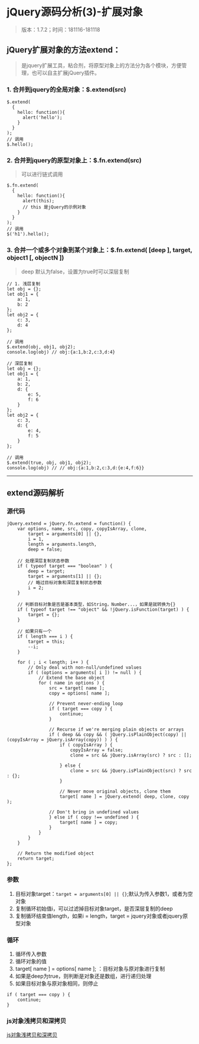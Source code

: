 # jQuery源码分析(3)-扩展对象
> 版本：1.7.2；时间：181116-181118

## jQuery扩展对象的方法extend：
> 是jquery扩展工具，粘合剂，将原型对象上的方法分为各个模块，方便管理，也可以自主扩展jQuery插件。

### 1. 合并到jquery的全局对象：$.extend(src)
```
$.extend(
  { 
    hello: function(){
      alert('hello');
    } 
  }
);
// 调用
$.hello();
```

### 2. 合并到jquery的原型对象上：$.fn.extend(src)
> 可以进行链式调用
```
$.fn.extend(
  { 
    hello: function(){
      alert(this);
      // this 是jQuery的示例对象
    } 
  }
);
// 调用
$('h1').hello();
```

### 3. 合并一个或多个对象到某个对象上：$.fn.extend( [deep ], target, object1 [, objectN ])
> deep 默认为false，设置为true时可以深层复制

```
// 1. 浅层复制
let obj = {};
let obj1 = {
    a: 1,
    b: 2
};
let obj2 = {
    c: 3,
    d: 4
};

// 调用
$.extend(obj, obj1, obj2);
console.log(obj) // obj:{a:1,b:2,c:3,d:4}

// 深层复制
let obj = {};
let obj1 = {
    a: 1,
    b: 2,
    d: {
        e: 5,
        f: 6
    }
};
let obj2 = {
    c: 3,
    d: {
        e: 4,
        f: 5
    }
};

// 调用
$.extend(true, obj, obj1, obj2);
console.log(obj) // // obj:{a:1,b:2,c:3,d:{e:4,f:6}}
```

-----
## extend源码解析
### 源代码
```
jQuery.extend = jQuery.fn.extend = function() {
	var options, name, src, copy, copyIsArray, clone,
		target = arguments[0] || {},
		i = 1,
		length = arguments.length,
		deep = false;

	// 处理深层复制状态参数
	if ( typeof target === "boolean" ) {
		deep = target;
		target = arguments[1] || {};
		// 略过目标对象和深层复制状态参数
		i = 2;
	}

	// 判断目标对象是否是基本类型，如String，Number...，如果是就转换为{}
	if ( typeof target !== "object" && !jQuery.isFunction(target) ) {
		target = {};
	}

	// 如果只有一个
	if ( length === i ) {
		target = this;
		--i;
	}

	for ( ; i < length; i++ ) {
		// Only deal with non-null/undefined values
		if ( (options = arguments[ i ]) != null ) {
			// Extend the base object
			for ( name in options ) {
				src = target[ name ];
				copy = options[ name ];

				// Prevent never-ending loop
				if ( target === copy ) {
					continue;
				}

				// Recurse if we're merging plain objects or arrays
				if ( deep && copy && ( jQuery.isPlainObject(copy) || (copyIsArray = jQuery.isArray(copy)) ) ) {
					if ( copyIsArray ) {
						copyIsArray = false;
						clone = src && jQuery.isArray(src) ? src : [];

					} else {
						clone = src && jQuery.isPlainObject(src) ? src : {};
					}

					// Never move original objects, clone them
					target[ name ] = jQuery.extend( deep, clone, copy );

				// Don't bring in undefined values
				} else if ( copy !== undefined ) {
					target[ name ] = copy;
				}
			}
		}
	}

	// Return the modified object
	return target;
};
```

### 参数
1. 目标对象target：`target = arguments[0] || {}`;默认为传入参数1，或者为空对象
2. 复制循环初始值i，可以过滤掉目标对象target，是否深层复制的deep
3. 复制循环结束值length，如果i = length，target = jquery对象或者jquery原型对象

### 循环
1. 循环传入参数
2. 循环对象的值
3. target[ name ] = options[ name ]; ：目标对象与原对象进行复制
4. 如果是deep为true，则判断是对象还是数组，进行递归处理
5. 如果目标对象与原对象相同，则停止
```
if ( target === copy ) {
    continue;
}
```

### js对象浅拷贝和深拷贝
[js对象浅拷贝和深拷贝](/blog/md/Browser/JavaScript/2018-11/08.md)